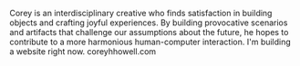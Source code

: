 Corey is an interdisciplinary creative who finds satisfaction in building objects and crafting joyful experiences. By building provocative scenarios and artifacts that challenge our assumptions about the future, he hopes to contribute to a more harmonious human-computer interaction. I'm building a website right now. coreyhhowell.com
